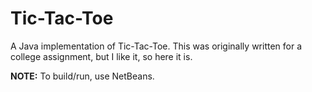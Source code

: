 # Tic-Tac-Toe
A Java implementation of Tic-Tac-Toe. This was originally written for a college assignment, but I like it, so here it is.

**NOTE:** To build/run, use NetBeans.
